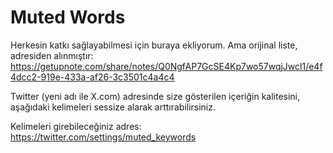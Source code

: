 # Muted Words

Herkesin katkı sağlayabilmesi için buraya ekliyorum. Ama orijinal liste, adresiden alınmıştır: https://getupnote.com/share/notes/Q0NgfAP7GcSE4Kp7wo57wqjJwcl1/e4f4dcc2-919e-433a-af26-3c3501c4a4c4

Twitter (yeni adı ile X.com) adresinde size gösterilen içeriğin kalitesini, aşağıdaki kelimeleri sessize alarak arttırabilirsiniz.

Kelimeleri girebileceğiniz adres: https://twitter.com/settings/muted_keywords



